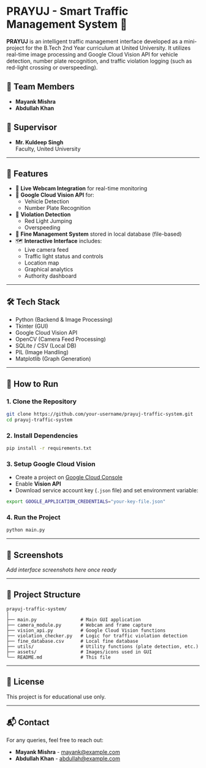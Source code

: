 
# PRAYUJ - Smart Traffic Management System 🚦

**PRAYUJ** is an intelligent traffic management interface developed as a mini-project for the B.Tech 2nd Year curriculum at United University. It utilizes real-time image processing and Google Cloud Vision API for vehicle detection, number plate recognition, and traffic violation logging (such as red-light crossing or overspeeding).

## 👥 Team Members

- **Mayank Mishra**
- **Abdullah Khan**

## 🧠 Supervisor

- **Mr. Kuldeep Singh**  
Faculty, United University

---

## 🔧 Features

- 🎥 **Live Webcam Integration** for real-time monitoring
- 🧠 **Google Cloud Vision API** for:
  - Vehicle Detection
  - Number Plate Recognition
- 🚨 **Violation Detection**
  - Red Light Jumping
  - Overspeeding
- 💸 **Fine Management System** stored in local database (file-based)
- 🗺️ **Interactive Interface** includes:
  - Live camera feed
  - Traffic light status and controls
  - Location map
  - Graphical analytics
  - Authority dashboard

---

## 🛠️ Tech Stack

- Python (Backend & Image Processing)
- Tkinter (GUI)
- Google Cloud Vision API
- OpenCV (Camera Feed Processing)
- SQLite / CSV (Local DB)
- PIL (Image Handling)
- Matplotlib (Graph Generation)

---

## 🚀 How to Run

### 1. Clone the Repository
```bash
git clone https://github.com/your-username/prayuj-traffic-system.git
cd prayuj-traffic-system
```

### 2. Install Dependencies
```bash
pip install -r requirements.txt
```

### 3. Setup Google Cloud Vision
- Create a project on [Google Cloud Console](https://console.cloud.google.com/)
- Enable **Vision API**
- Download service account key (`.json` file) and set environment variable:

```bash
export GOOGLE_APPLICATION_CREDENTIALS="your-key-file.json"
```

### 4. Run the Project
```bash
python main.py
```

---

## 📸 Screenshots

_Add interface screenshots here once ready_

---

## 📁 Project Structure

```
prayuj-traffic-system/
│
├── main.py                # Main GUI application
├── camera_module.py       # Webcam and frame capture
├── vision_api.py          # Google Cloud Vision functions
├── violation_checker.py   # Logic for traffic violation detection
├── fine_database.csv      # Local fine database
├── utils/                 # Utility functions (plate detection, etc.)
├── assets/                # Images/icons used in GUI
└── README.md              # This file
```

---

## 📝 License

This project is for educational use only.

---

## 📬 Contact

For any queries, feel free to reach out:

- **Mayank Mishra** - mayank@example.com
- **Abdullah Khan** - abdullah@example.com
